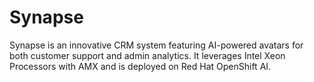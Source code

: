 # Synapse
Synapse is an innovative CRM system featuring AI-powered avatars for both customer support and admin analytics. It leverages Intel Xeon Processors with AMX and is deployed on Red Hat OpenShift AI.
